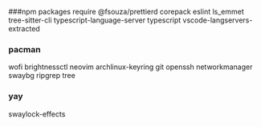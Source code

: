 ###npm packages require
@fsouza/prettierd corepack eslint ls_emmet tree-sitter-cli typescript-language-server typescript vscode-langservers-extracted

### pacman
wofi brightnessctl neovim archlinux-keyring git openssh networkmanager swaybg ripgrep tree
### yay 
swaylock-effects
